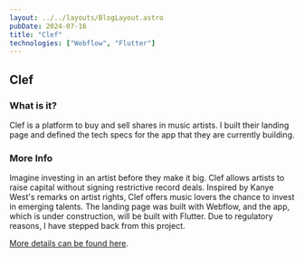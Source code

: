 ```yaml
---
layout: ../../layouts/BlogLayout.astro
pubDate: 2024-07-16
title: "Clef"
technologies: ["Webflow", "Flutter"]
---
```


## Clef

### What is it?

Clef is a platform to buy and sell shares in music artists. I built their landing page and defined the tech specs for the app that they are currently building.

### More Info

Imagine investing in an artist before they make it big. Clef allows artists to raise capital without signing restrictive record deals. Inspired by Kanye West's remarks on artist rights, Clef offers music lovers the chance to invest in emerging talents. The landing page was built with Webflow, and the app, which is under construction, will be built with Flutter. Due to regulatory reasons, I have stepped back from this project.

[More details can be found here](https://dayangrah.am/work/clef).
